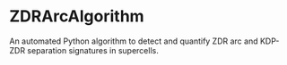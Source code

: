 # ZDRArcAlgorithm
An automated Python algorithm to detect and quantify ZDR arc and KDP-ZDR separation signatures in supercells.
